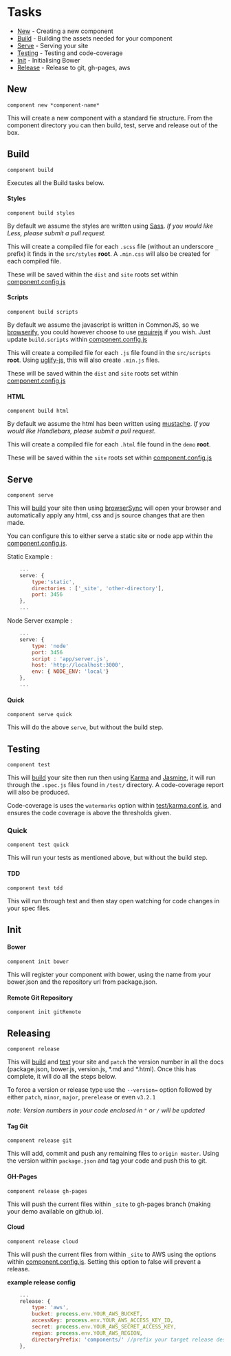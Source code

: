 # Tasks

 * [New](#new) - Creating a new component
 * [Build](#build) - Building the assets needed for your component
 * [Serve](#serve) - Serving your site
 * [Testing](#testing) - Testing and code-coverage
 * [Init](#init) - Initialising Bower
 * [Release](#release) - Release to git, gh-pages, aws

## New

`component new *component-name*`

This will create a new component with a standard fie structure. From the component directory you can then build, test, serve and release out of the box.

## Build

`component build`

Executes all the Build tasks below.

#### Styles

`component build styles`

By default we assume the styles are written using [Sass](http://sass-lang.com/). *If you would like Less, please submit a pull request.*

This will create a compiled file for each `.scss` file (without an underscore `_` prefix) it finds in the `src/styles` **root**.
A `.min.css` will also be created for each compiled file.

These will be saved within the `dist` and `site` roots set within [component.config.js](component-structure/component.config.js)

#### Scripts

`component build scripts`

By default we assume the javascript is written in CommonJS, so we [browserify](https://www.npmjs.com/package/browserify), you could however choose to use [requirejs](http://requirejs.org/) if you wish.
Just update `build.scripts` within [component.config.js](component-structure/component.config.js)

This will create a compiled file for each `.js` file found in the `src/scripts` **root**.
Using [uglify-js](https://www.npmjs.com/package/uglify-js), this will also create `.min.js` files.

These will be saved within the `dist` and `site` roots set within [component.config.js](component-structure/component.config.js)

#### HTML

`component build html`

By default we assume the html has been written using [mustache](https://github.com/janl/mustache.js). *If you would like Handlebars, please submit a pull request.*

This will create a compiled file for each `.html` file found in the `demo` **root**.

These will be saved within the `site` roots set within [component.config.js](component-structure/component.config.js)


## Serve

`component serve`

This will [build](#build) your site then using [browserSync](https://www.npmjs.com/package/browser-sync) will open your browser and automatically apply any html, css and js source changes that are then made.

You can configure this to either serve a static site or node app within the [component.config.js](component-structure/component.config.js).

Static Example :
```javascript
    ...
    serve: {
        type:'static',
        directories : ['_site', 'other-directory'],
        port: 3456
    },
    ...
```

Node Server example : 
```javascript
    ...
    serve: {
        type: 'node'
        port: 3456
        script : 'app/server.js',
        host: 'http://localhost:3000',
        env: { NODE_ENV: 'local'}
    },
    ...
```

#### Quick

`component serve quick`

This will do the above `serve`, but without the build step.

## Testing

`component test`

This will [build](#build) your site then run then using [Karma](http://karma-runner.github.io/0.12/index.html) and [Jasmine](http://jasmine.github.io/2.2/introduction.html), it will run through the `.spec.js` files found in `/test/` directory.
A code-coverage report will also be produced.

Code-coverage is uses the `watermarks` option within [test/karma.conf.js](component-structure/test/karma.conf.js), and ensures the code coverage is above the thresholds given.

### Quick

`component test quick`

This will run your tests as mentioned above, but without the build step.

#### TDD

`component test tdd`

This will run through test and then stay open watching for code changes in your spec files.

## Init

#### Bower

`component init bower`

This will register your component with bower, using the name from your bower.json and the repository url from package.json.

#### Remote Git Repository

`component init gitRemote`

## Releasing

`component release`

This will [build](#build) and [test](#test) your site and `patch` the version number in all the docs (package.json, bower.js, version.js, *.md and *.html).
Once this has complete, it will do all the steps below.

To force a version or release type use the `--version=` option followed by either `patch`, `minor`, `major`, `prerelease` or even `v3.2.1`

*note: Version numbers in your code enclosed in `"` or `/` will be updated*

#### Tag Git

`component release git`

This will add, commit and push any remaining files to `origin master`. Using the version within `package.json` and tag your code and push this to git.

#### GH-Pages

`component release gh-pages`

This will push the current files within `_site` to gh-pages branch (making your demo available on github.io).

#### Cloud

`component release cloud`

This will push the current files from within `_site` to AWS using the options within [component.config.js](component-structure/component.config.js).  Setting this option to false will prevent a release.

**example release config**
```javascript
    ...
    release: {
        type: 'aws',
        bucket: process.env.YOUR_AWS_BUCKET,
        accessKey: process.env.YOUR_AWS_ACCESS_KEY_ID,
        secret: process.env.YOUR_AWS_SECRET_ACCESS_KEY,
        region: process.env.YOUR_AWS_REGION,
        directoryPrefix: 'components/' //prefix your target release destination
    },
```
